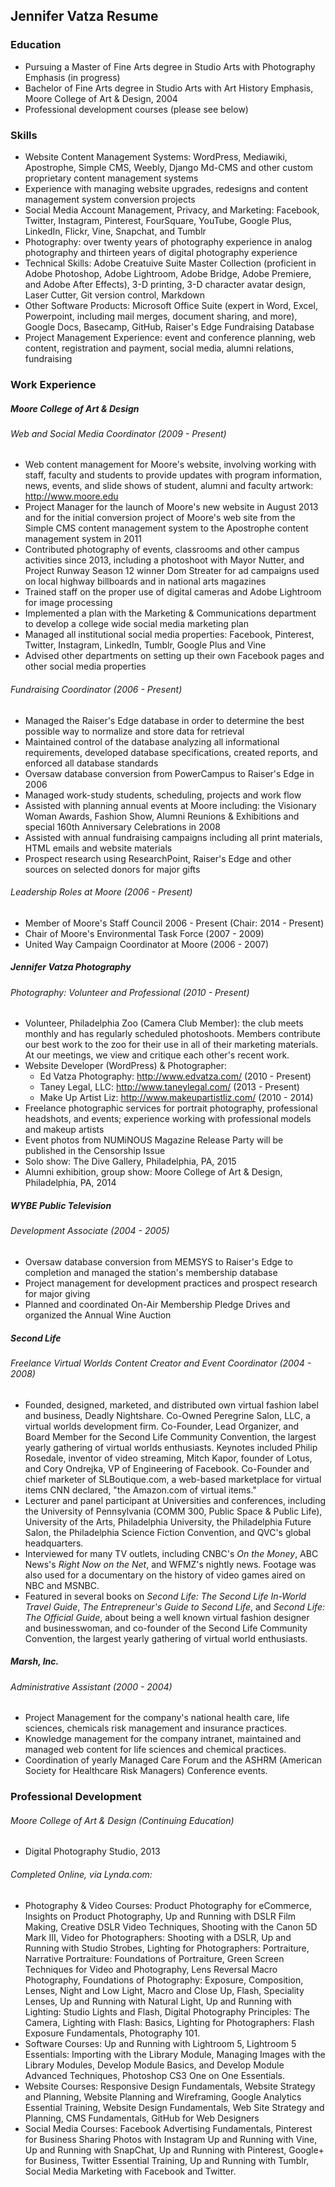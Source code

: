 ## Jennifer Vatza Resume

### Education

- Pursuing a Master of Fine Arts degree in Studio Arts with Photography Emphasis (in progress)
- Bachelor of Fine Arts degree in Studio Arts with Art History Emphasis, Moore College of Art & Design, 2004
- Professional development courses (please see below)

### Skills

- Website Content Management Systems: WordPress, Mediawiki, Apostrophe, Simple CMS, Weebly, Django Md-CMS and other custom proprietary content management systems
- Experience with managing website upgrades, redesigns and content management system conversion projects
- Social Media Account Management, Privacy, and Marketing: Facebook, Twitter, Instagram, Pinterest, FourSquare, YouTube, Google Plus, LinkedIn, Flickr, Vine, Snapchat, and Tumblr
- Photography: over twenty years of photography experience in analog photography and thirteen years of digital photography experience
- Technical Skills: Adobe Creatuive Suite Master Collection (proficient in Adobe Photoshop, Adobe Lightroom, Adobe Bridge, Adobe Premiere, and Adobe After Effects), 3-D printing, 3-D character avatar design, Laser Cutter, Git version control, Markdown
- Other Software Products: Microsoft Office Suite (expert in Word, Excel, Powerpoint, including mail merges, document sharing, and more), Google Docs, Basecamp, GitHub, Raiser's Edge Fundraising Database
- Project Management Experience: event and conference planning, web content, registration and payment, social media, alumni relations, fundraising

### Work Experience

##### Moore College of Art & Design 

###### Web and Social Media Coordinator (2009 - Present)

- Web content management for Moore's website, involving working with staff, faculty and students to provide updates with program information, news, events, and slide shows of student, alumni and faculty artwork: http://www.moore.edu
- Project Manager for the launch of Moore's new website in August 2013 and for the initial conversion project of Moore's web site from the Simple CMS content management system to the Apostrophe content management system in 2011
- Contributed photography of events, classrooms and other campus activities since 2013, including a photoshoot with Mayor Nutter, and Project Runway Season 12 winner Dom Streater for ad campaigns used on local highway billboards and in national arts magazines
- Trained staff on the proper use of digital cameras and Adobe Lightroom for image processing
- Implemented a plan with the Marketing & Communications department to develop a college wide social media marketing plan
- Managed all institutional social media properties: Facebook, Pinterest, Twitter, Instagram, LinkedIn, Tumblr, Google Plus and Vine
- Advised other departments on setting up their own Facebook pages and other social media properties

###### Fundraising Coordinator (2006 - Present)

- Managed the Raiser's Edge database in order to determine the best possible way to normalize and store data for retrieval
- Maintained control of the database analyzing all informational requirements, developed database specifications, created reports, and enforced all database standards
- Oversaw database conversion from PowerCampus to Raiser's Edge in 2006
- Managed work-study students, scheduling, projects and work flow
- Assisted with planning annual events at Moore including: the Visionary Woman Awards, Fashion Show, Alumni Reunions & Exhibitions and special 160th Anniversary Celebrations in 2008
- Assisted with annual fundraising campaigns including all print materials, HTML emails and website materials
- Prospect research using ResearchPoint, Raiser's Edge and other sources on selected donors for major gifts

###### Leadership Roles at Moore (2006 - Present)

- Member of Moore's Staff Council 2006 - Present (Chair: 2014 - Present)
- Chair of Moore's Environmental Task Force (2007 - 2009)
- United Way Campaign Coordinator at Moore (2006 - 2007)

##### Jennifer Vatza Photography

###### Photography: Volunteer and Professional (2010 - Present)

- Volunteer, Philadelphia Zoo (Camera Club Member): the club meets monthly and has regularly scheduled photoshoots. Members contribute our best work to the zoo for their use in all of their marketing materials. At our meetings, we view and critique each other's recent work. 
- Website Developer (WordPress) & Photographer:
    - Ed Vatza Photography: http://www.edvatza.com/ (2010 - Present)
    - Taney Legal, LLC: http://www.taneylegal.com/ (2013 - Present)
    - Make Up Artist Liz: http://www.makeupartistliz.com/ (2010 - 2014)
- Freelance photographic services for portrait photography, professional headshots, and events; experience working with professional models and makeup artists
- Event photos from NUMiNOUS Magazine Release Party will be published in the Censorship Issue
- Solo show: The Dive Gallery, Philadelphia, PA, 2015
- Alumni exhibition, group show: Moore College of Art & Design, Philadelphia, PA, 2014

##### WYBE Public Television

###### Development Associate (2004 - 2005)

- Oversaw database conversion from MEMSYS to Raiser's Edge to completion and managed the station's membership database
- Project management for development practices and prospect research for major giving
- Planned and coordinated On-Air Membership Pledge Drives and organized the Annual Wine Auction

##### Second Life

###### Freelance Virtual Worlds Content Creator and Event Coordinator (2004 - 2008)

- Founded, designed, marketed, and distributed own virtual fashion label and business, Deadly Nightshare. Co-Owned Peregrine Salon, LLC, a virtual worlds development firm. Co-Founder, Lead Organizer, and Board Member for the Second Life Community Convention, the largest yearly gathering of virtual worlds enthusiasts. Keynotes included Philip Rosedale, inventor of video streaming, Mitch Kapor, founder of Lotus, and Cory Ondrejka, VP of Engineering of Facebook. Co-Founder and chief marketer of SLBoutique.com, a web-based marketplace for virtual items CNN declared, "the Amazon.com of virtual items."
- Lecturer and panel participant at Universities and conferences, including the University of Pennsylvania (COMM 300, Public Space & Public Life), University of the Arts, Philadelphia University, the Philadelphia Future Salon, the Philadelphia Science Fiction Convention, and QVC's global headquarters.
- Interviewed for many TV outlets, including CNBC's *On the Money*, ABC News's *Right Now on the Net*, and WFMZ's nightly news. Footage was also used for a documentary on the history of video games aired on NBC and MSNBC.
- Featured in several books on *Second Life: The Second Life In-World Travel Guide*, *The Entrepreneur's Guide to Second Life*, and *Second Life: The Official Guide*, about being a well known virtual fashion designer and businesswoman, and co-founder of the Second Life Community Convention, the largest yearly gathering of virtual world enthusiasts.

##### Marsh, Inc.

###### Administrative Assistant (2000 - 2004)

- Project Management for the company's national health care, life sciences, chemicals risk management and insurance practices.
- Knowledge management for the company intranet, maintained and managed web content for life sciences and chemical practices.
- Coordination of yearly Managed Care Forum and the ASHRM (American Society for Healthcare Risk Managers) Conference events.

### Professional Development

###### Moore College of Art & Design (Continuing Education)

- Digital Photography Studio, 2013

###### Completed Online, via Lynda.com: 

- Photography & Video Courses: Product Photography for eCommerce, Insights on Product Photography, Up and Running with DSLR Film Making, Creative DSLR Video Techniques, Shooting with the Canon 5D Mark III, Video for Photographers: Shooting with a DSLR, Up and Running with Studio Strobes, Lighting for Photographers: Portraiture, Narrative Portraiture: Foundations of Portraiture, Green Screen Techniques for Video and Photography, Lens Reversal Macro Photography, Foundations of Photography: Exposure, Composition, Lenses, Night and Low Light, Macro and Close Up, Flash, Speciality Lenses, Up and Running with Natural Light, Up and Running with Lighting: Studio Lights and Flash, Digital Photography Principles: The Camera, Lighting with Flash: Basics, Lighting for Photographers: Flash Exposure Fundamentals, Photography 101.
- Software Courses: Up and Running with Lightroom 5, Lightroom 5 Essentials: Importing with the Library Module, Managing Images with the Library Modules, Develop Module Basics, and Develop Module Advanced Techniques, Photoshop CS3 One on One Essentials.
- Website Courses: Responsive Design Fundamentals, Website Strategy and Planning, Website Planning and Wireframing, Google Analytics Essential Training, Website Design Fundamentals, Web Site Strategy and Planning, CMS Fundamentals, GitHub for Web Designers
- Social Media Courses: Facebook Advertising Fundamentals, Pinterest for Business Sharing Photos with Instagram Up and Running with Vine, Up and Running with SnapChat, Up and Running with Pinterest, Google+ for Business, Twitter Essential Training, Up and Running with Tumblr, Social Media Marketing with Facebook and Twitter.
